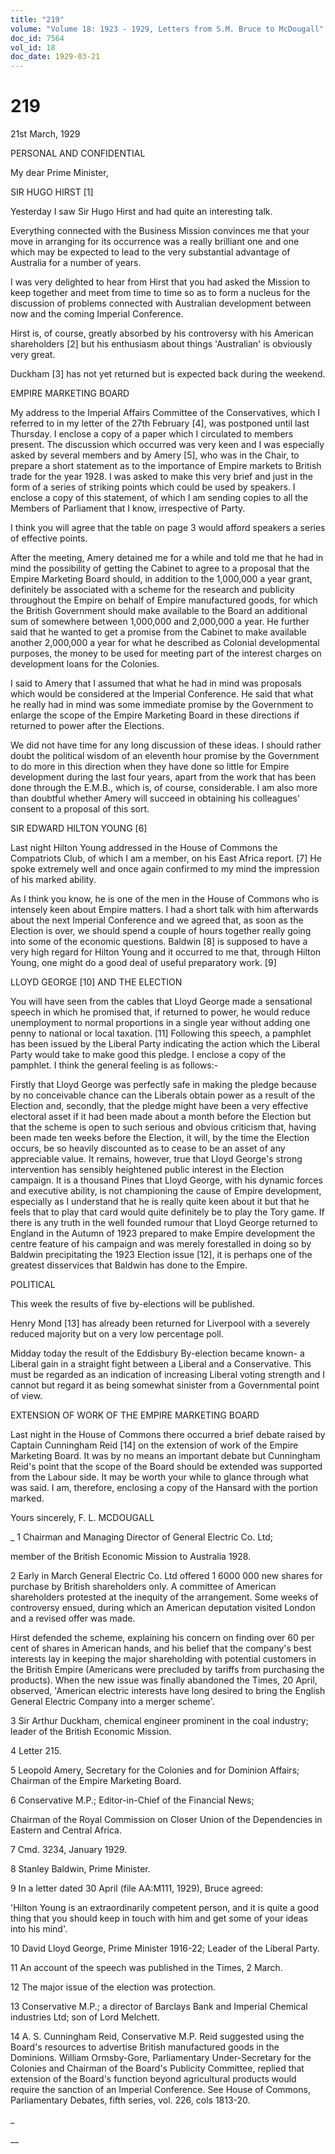 ```yaml
---
title: "219"
volume: "Volume 18: 1923 - 1929, Letters from S.M. Bruce to McDougall"
doc_id: 7564
vol_id: 18
doc_date: 1929-03-21
---
```


# 219

21st March, 1929

PERSONAL AND CONFIDENTIAL

My dear Prime Minister,

SIR HUGO HIRST [1]

Yesterday I saw Sir Hugo Hirst and had quite an interesting talk.

Everything connected with the Business Mission convinces me that your move in arranging for its occurrence was a really brilliant one and one which may be expected to lead to the very substantial advantage of Australia for a number of years.

I was very delighted to hear from Hirst that you had asked the Mission to keep together and meet from time to time so as to form a nucleus for the discussion of problems connected with Australian development between now and the coming Imperial Conference.

Hirst is, of course, greatly absorbed by his controversy with his American shareholders [2] but his enthusiasm about things 'Australian' is obviously very great.

Duckham [3] has not yet returned but is expected back during the weekend.

EMPIRE MARKETING BOARD

My address to the Imperial Affairs Committee of the Conservatives, which I referred to in my letter of the 27th February [4], was postponed until last Thursday. I enclose a copy of a paper which I circulated to members present. The discussion which occurred was very keen and I was especially asked by several members and by Amery [5], who was in the Chair, to prepare a short statement as to the importance of Empire markets to British trade for the year 1928. I was asked to make this very brief and just in the form of a series of striking points which could be used by speakers. I enclose a copy of this statement, of which I am sending copies to all the Members of Parliament that I know, irrespective of Party.

I think you will agree that the table on page 3 would afford speakers a series of effective points.

After the meeting, Amery detained me for a while and told me that he had in mind the possibility of getting the Cabinet to agree to a proposal that the Empire Marketing Board should, in addition to the 1,000,000 a year grant, definitely be associated with a scheme for the research and publicity throughout the Empire on behalf of Empire manufactured goods, for which the British Government should make available to the Board an additional sum of somewhere between 1,000,000 and 2,000,000 a year. He further said that he wanted to get a promise from the Cabinet to make available another 2,000,000 a year for what he described as Colonial developmental purposes, the money to be used for meeting part of the interest charges on development loans for the Colonies.

I said to Amery that I assumed that what he had in mind was proposals which would be considered at the Imperial Conference. He said that what he really had in mind was some immediate promise by the Government to enlarge the scope of the Empire Marketing Board in these directions if returned to power after the Elections.

We did not have time for any long discussion of these ideas. I should rather doubt the political wisdom of an eleventh hour promise by the Government to do more in this direction when they have done so little for Empire development during the last four years, apart from the work that has been done through the E.M.B., which is, of course, considerable. I am also more than doubtful whether Amery will succeed in obtaining his colleagues' consent to a proposal of this sort.

SIR EDWARD HILTON YOUNG [6]

Last night Hilton Young addressed in the House of Commons the Compatriots Club, of which I am a member, on his East Africa report. [7] He spoke extremely well and once again confirmed to my mind the impression of his marked ability.

As I think you know, he is one of the men in the House of Commons who is intensely keen about Empire matters. I had a short talk with him afterwards about the next Imperial Conference and we agreed that, as soon as the Election is over, we should spend a couple of hours together really going into some of the economic questions. Baldwin [8] is supposed to have a very high regard for Hilton Young and it occurred to me that, through Hilton Young, one might do a good deal of useful preparatory work. [9]

LLOYD GEORGE [10] AND THE ELECTION

You will have seen from the cables that Lloyd George made a sensational speech in which he promised that, if returned to power, he would reduce unemployment to normal proportions in a single year without adding one penny to national or local taxation. [11] Following this speech, a pamphlet has been issued by the Liberal Party indicating the action which the Liberal Party would take to make good this pledge. I enclose a copy of the pamphlet. I think the general feeling is as follows:-

Firstly that Lloyd George was perfectly safe in making the pledge because by no conceivable chance can the Liberals obtain power as a result of the Election and, secondly, that the pledge might have been a very effective electoral asset if it had been made about a month before the Election but that the scheme is open to such serious and obvious criticism that, having been made ten weeks before the Election, it will, by the time the Election occurs, be so heavily discounted as to cease to be an asset of any appreciable value. It remains, however, true that Lloyd George's strong intervention has sensibly heightened public interest in the Election campaign. It is a thousand Pines that Lloyd George, with his dynamic forces and executive ability, is not championing the cause of Empire development, especially as I understand that he is really quite keen about it but that he feels that to play that card would quite definitely be to play the Tory game. If there is any truth in the well founded rumour that Lloyd George returned to England in the Autumn of 1923 prepared to make Empire development the centre feature of his campaign and was merely forestalled in doing so by Baldwin precipitating the 1923 Election issue [12], it is perhaps one of the greatest disservices that Baldwin has done to the Empire.

POLITICAL

This week the results of five by-elections will be published.

Henry Mond [13] has already been returned for Liverpool with a severely reduced majority but on a very low percentage poll.

Midday today the result of the Eddisbury By-election became known- a Liberal gain in a straight fight between a Liberal and a Conservative. This must be regarded as an indication of increasing Liberal voting strength and I cannot but regard it as being somewhat sinister from a Governmental point of view.

EXTENSION OF WORK OF THE EMPIRE MARKETING BOARD

Last night in the House of Commons there occurred a brief debate raised by Captain Cunningham Reid [14] on the extension of work of the Empire Marketing Board. It was by no means an important debate but Cunningham Reid's point that the scope of the Board should be extended was supported from the Labour side. It may be worth your while to glance through what was said. I am, therefore, enclosing a copy of the Hansard with the portion marked.

Yours sincerely, F. L. MCDOUGALL 

_ 1 Chairman and Managing Director of General Electric Co. Ltd;

member of the British Economic Mission to Australia 1928.

2 Early in March General Electric Co. Ltd offered 1 6000 000 new shares for purchase by British shareholders only. A committee of American shareholders protested at the inequity of the arrangement. Some weeks of controversy ensued, during which an American deputation visited London and a revised offer was made.

Hirst defended the scheme, explaining his concern on finding over 60 per cent of shares in American hands, and his belief that the company's best interests lay in keeping the major shareholding with potential customers in the British Empire (Americans were precluded by tariffs from purchasing the products). When the new issue was finally abandoned the Times, 20 April, observed, 'American electric interests have long desired to bring the English General Electric Company into a merger scheme'.

3 Sir Arthur Duckham, chemical engineer prominent in the coal industry; leader of the British Economic Mission.

4 Letter 215.

5 Leopold Amery, Secretary for the Colonies and for Dominion Affairs; Chairman of the Empire Marketing Board.

6 Conservative M.P.; Editor-in-Chief of the Financial News;

Chairman of the Royal Commission on Closer Union of the Dependencies in Eastern and Central Africa.

7 Cmd. 3234, January 1929.

8 Stanley Baldwin, Prime Minister.

9 In a letter dated 30 April (file AA:M111, 1929), Bruce agreed:

'Hilton Young is an extraordinarily competent person, and it is quite a good thing that you should keep in touch with him and get some of your ideas into his mind'.

10 David Lloyd George, Prime Minister 1916-22; Leader of the Liberal Party.

11 An account of the speech was published in the Times, 2 March.

12 The major issue of the election was protection.

13 Conservative M.P.; a director of Barclays Bank and Imperial Chemical industries Ltd; son of Lord Melchett.

14 A. S. Cunningham Reid, Conservative M.P. Reid suggested using the Board's resources to advertise British manufactured goods in the Dominions. William Ormsby-Gore, Parliamentary Under-Secretary for the Colonies and Chairman of the Board's Publicity Committee, replied that extension of the Board's function beyond agricultural products would require the sanction of an Imperial Conference. See House of Commons, Parliamentary Debates, fifth series, vol. 226, cols 1813-20.

_

__
